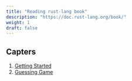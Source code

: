 ```yaml
---
title: "Reading rust-lang book"
description: "https://doc.rust-lang.org/book/"
weight: 1
draft: false
---
```


## Capters

1. [Getting Started](https://wacilpong.github.io/blog/post/rust/rust-1/)
2. [Guessing Game](https://wacilpong.github.io/blog/post/rust/rust-2/)
